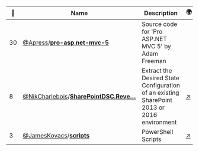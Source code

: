 |:star2: | Name | Description | 🌍|
|---|---|---|---|
|30|[@Apress](https://github.com/Apress)/[**pro-asp.net-mvc-5**](https://github.com/Apress/pro-asp.net-mvc-5)|Source code for 'Pro ASP.NET MVC 5' by Adam Freeman||
|8|[@NikCharlebois](https://github.com/NikCharlebois)/[**SharePointDSC.Reve…**](https://github.com/NikCharlebois/SharePointDSC.Reverse)|Extract the Desired State Configuration of an existing SharePoint 2013 or 2016 environment|[:arrow_upper_right:](http://aka.ms/ReverseDSC)|
|3|[@JamesKovacs](https://github.com/JamesKovacs)/[**scripts**](https://github.com/JamesKovacs/scripts)|PowerShell Scripts|[:arrow_upper_right:](http://jameskovacs.com)|


